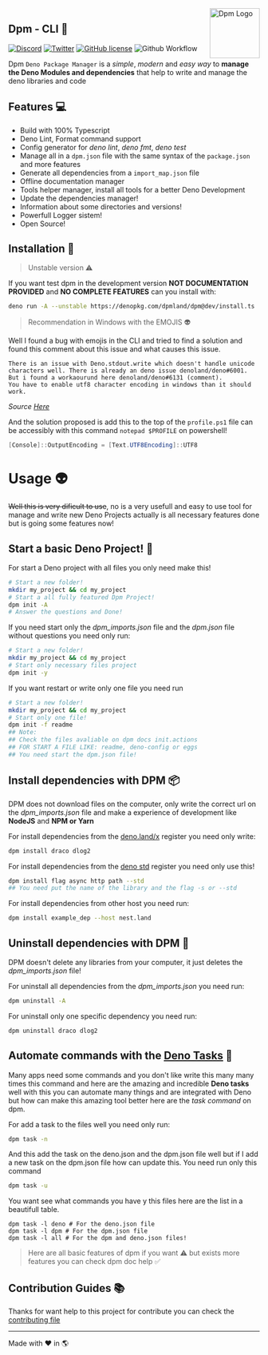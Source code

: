 <img src="https://avatars.githubusercontent.com/u/97813425" align="right" alt="Dpm Logo" width="100">

## Dpm - CLI :sauropod:

[![Discord](https://img.shields.io/discord/932381618851692565?label=Discord&logo=discord&logoColor=white)](https://discord.gg/Um27YPJKud)
[![Twitter](https://img.shields.io/twitter/follow/dpm_land?label=Dpm%20Land&style=social)](https://twitter.com/intent/follow?screen_name=dpm_land)
[![GitHub license](https://img.shields.io/github/license/dpmland/cli?label=License)](./LICENSE)
![Github Workflow](https://img.shields.io/github/workflow/status/dpmland/cli/CI)

Dpm `Deno Package Manager` is a _simple_, _modern_ and _easy way_ to **manage
the Deno Modules and dependencies** that help to write and manage the deno
libraries and code

## Features :computer:

- Build with 100% Typescript
- Deno Lint, Format command support
- Config generator for _deno lint_, _deno fmt_, _deno test_
- Manage all in a `dpm.json` file with the same syntax of the `package.json` and
  more features
- Generate all dependencies from a `import_map.json` file
- Offline documentation manager
- Tools helper manager, install all tools for a better Deno Development
- Update the dependencies manager!
- Information about some directories and versions!
- Powerfull Logger sistem!
- Open Source!

## Installation :rocket:

> Unstable version :warning:

If you want test dpm in the development version **NOT DOCUMENTATION PROVIDED**
and **NO COMPLETE FEATURES** can you install with:

```sh
deno run -A --unstable https://denopkg.com/dpmland/dpm@dev/install.ts
```

> Recommendation in Windows with the EMOJIS :alien:

Well I found a bug with emojis in the CLI and tried to find a solution and found
this comment about this issue and what causes this issue.

```
There is an issue with Deno.stdout.write which doesn't handle unicode characters well. There is already an deno issue denoland/deno#6001.
But i found a workaourund here denoland/deno#6131 (comment).
You have to enable utf8 character encoding in windows than it should work.
```

_Source [Here](https://github.com/c4spar/deno-cliffy/issues/113)_

And the solution proposed is add this to the top of the `profile.ps1` file can
be accessibly with this command `notepad $PROFILE` on powershell!

```ps1
[Console]::OutputEncoding = [Text.UTF8Encoding]::UTF8
```

# Usage :alien:

~~Well this is very dificult to use~~, no is a very usefull and easy to use tool
for manage and write new Deno Projects actually is all necessary features done
but is going some features now!

## Start a basic Deno Project! :mega:

For start a Deno project with all files you only need make this!

```sh
# Start a new folder!
mkdir my_project && cd my_project
# Start a all fully featured Dpm Project!
dpm init -A
# Answer the questions and Done!
```

If you need start only the _dpm_imports.json_ file and the _dpm.json_ file
without questions you need only run:

```sh
# Start a new folder!
mkdir my_project && cd my_project
# Start only necessary files project
dpm init -y
```

If you want restart or write only one file you need run

```sh
# Start a new folder!
mkdir my_project && cd my_project
# Start only one file!
dpm init -f readme
## Note:
## Check the files avaliable on dpm docs init.actions
## FOR START A FILE LIKE: readme, deno-config or eggs
## You need start the dpm.json file!
```

## Install dependencies with DPM :package:

DPM does not download files on the computer, only write the correct url on the
_dpm_imports.json_ file and make a experience of development like **NodeJS** and
**NPM or Yarn**

For install dependencies from the [deno.land/x](https://deno.land/x/) register
you need only write:

```sh
dpm install draco dlog2
```

For install dependencies from the [deno std](https://deno.land/std) register you
need only use this!

```sh
dpm install flag async http path --std
## You need put the name of the library and the flag -s or --std
```

For install dependencies from other host you need run:

```sh
dpm install example_dep --host nest.land
```

## Uninstall dependencies with DPM :star2:

DPM doesn't delete any libraries from your computer, it just deletes the
_dpm_imports.json_ file!

For uninstall all dependencies from the _dpm_imports.json_ you need run:

```sh
dpm uninstall -A
```

For uninstall only one specific dependency you need run:

```sh
dpm uninstall draco dlog2
```

## Automate commands with the [Deno Tasks](https://deno.land/manual/tools/task_runner) :robot:

Many apps need some commands and you don't like write this many many times this
command and here are the amazing and incredible **Deno tasks** well with this
you can automate many things and are integrated with Deno but how can make this
amazing tool better here are the _task command_ on dpm.

For add a task to the files well you need only run:

```sh
dpm task -n
```

And this add the task on the deno.json and the dpm.json file well but if I add a
new task on the dpm.json file how can update this. You need run only this
command

```sh
dpm task -u
```

You want see what commands you have y this files here are the list in a
beautifull table.

```
dpm task -l deno # For the deno.json file
dpm task -l dpm # For the dpm.json file
dpm task -l all # For the dpm and deno.json files!
```

> Here are all basic features of dpm if you want :warning: but exists more
> features you can check dpm doc help :white_check_mark:

## Contribution Guides :books:

Thanks for want help to this project for contribute you can check the
[contributing file](./CONTRIBUTING.md)

---

Made with :heart: in :earth_americas:
